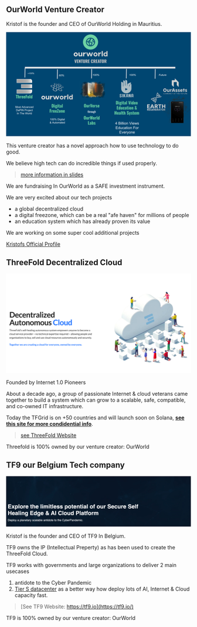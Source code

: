 

## OurWorld Venture Creator

Kristof is the founder and CEO of OurWorld Holding in Mauritius.

![alt text](ourworld1.png)

This venture creator has a novel approach how to use technology to do good.

We believe high tech can do incredible things if used properly.

> [more information in slides](https://threefold.docsend.com/view/3akkxddb7vutwrsx/d/xxq44minwftv2rgg)

We are fundraising In OurWorld as a SAFE investment instrument.

We are very excited about our tech projects

- a global decentralized cloud
- a digital freezone, which can be a real "afe haven" for millions of people
- an education system which has already proven its value

We are working on some super cool additional projects

[Kristofs Official Profile](https://threefold.docsend.com/view/kipdw3c7fvf2r35s)

## ThreeFold Decentralized Cloud 

![](tf.png)

Founded by Internet 1.0 Pioneers

About a decade ago, a group of passionate Internet & cloud veterans came together to build a system which can grow to a scalable, safe, compatible, and co-owned IT infrastructure.

Today the TFGrid is on +50 countries and will launch soon on Solana, **[see this site for more condidential info](https://friends.threefold.info/solana/)**.

> [see ThreeFold Website](https://threefold.io/)

Threefold is 100% owned by our venture creator: OurWorld

## TF9 our Belgium Tech company

![alt text](tf9.png)

Kristof is the founder and CEO of TF9 In Belgium.

TF9 owns the IP (Intellectual Preperty) as has been used to create the ThreeFold Cloud.

TF9 works with governments and large organizations to deliver 2 main usecases

1. antidote to the Cyber Pandemic
2. [Tier S datacenter](https://info.ourworld.tf/datacenter) as a better way how deploy lots of AI, Internet & Cloud capacity fast.

> [See TF9 Website: https://tf9.io](https://tf9.io/)

TF9 is 100% owned by our venture creator: OurWorld
